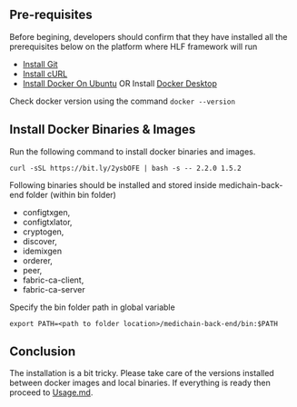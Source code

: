 ## Pre-requisites

Before begining, developers should confirm that they have installed all the prerequisites below on the platform where HLF framework will run

- [Install Git](https://git-scm.com/downloads)
- [Install cURL](https://curl.se/download.html)
- [Install Docker On Ubuntu](https://docs.docker.com/engine/install/ubuntu/) OR Install [Docker Desktop](https://www.docker.com/products/docker-desktop/)

Check docker version using the command `docker --version`

## Install Docker Binaries & Images

Run the following command to install docker binaries and images.

`curl -sSL https://bit.ly/2ysbOFE | bash -s -- 2.2.0 1.5.2`

Following binaries should be installed and stored inside medichain-back-end folder (within bin folder)

- configtxgen,
- configtxlator,
- cryptogen,
- discover,
- idemixgen
- orderer,
- peer,
- fabric-ca-client,
- fabric-ca-server

Specify the bin folder path in global variable

`export PATH=<path to folder location>/medichain-back-end/bin:$PATH`

## Conclusion

The installation is a bit tricky. Please take care of the versions installed between docker images and local binaries. If everything is ready then proceed to [Usage.md](usage.md).
